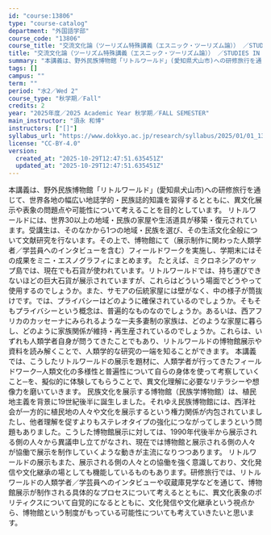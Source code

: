 ```yaml
---
id: "course:13806"
type: "course-catalog"
department: "外国語学部"
course_code: "13806"
course_title: "交流文化論（ツーリズム特殊講義（エスニック・ツーリズム論）） ／STUDIES IN TOURISM AND TRANSNATIONAL"
title: "交流文化論（ツーリズム特殊講義（エスニック・ツーリズム論）） ／STUDIES IN TOURISM AND TRANSNATIONAL"
summary: "本講義は、野外民族博物館「リトルワールド」(愛知県犬山市)への研修旅行を通じて、世界各地の幅広い地誌学的・民族誌的知識を習得するとともに、異文化展示や表象の問題点や可能性について考えることを目的としています。 リトルワールドには、世界30以…"
tags: []
campus: ""
term: ""
period: "水2／Wed 2"
course_type: "秋学期／Fall"
credits: 2
year: "2025年度／2025 Academic Year 秋学期／FALL SEMESTER"
main_instructor: "須永 和博"
instructors: ["[]"]
syllabus_url: "https://www.dokkyo.ac.jp/research/syllabus/2025/01/01_13806_ja_JP.html"
license: "CC-BY-4.0"
version:
  created_at: "2025-10-29T12:47:51.635451Z"
  updated_at: "2025-10-29T12:47:51.635451Z"
---
```

本講義は、野外民族博物館「リトルワールド」(愛知県犬山市)への研修旅行を通じて、世界各地の幅広い地誌学的・民族誌的知識を習得するとともに、異文化展示や表象の問題点や可能性について考えることを目的としています。 リトルワールドには、世界30以上の地域・民族の家屋や生活道具が移築・復元されています。受講生は、そのなかから1つの地域・民族を選び、その生活文化全般について文献研究を行ないます。その上で、博物館にて（展示制作に関わった人類学者／学芸員へのインタビューを含む）フィールドワークを実施し、学期末にはその成果をミニ・エスノグラフィにまとめます。 たとえば、ミクロネシアのヤップ島では、現在でも石貨が使われています。リトルワールドでは、持ち運びできないほどの巨大石貨が展示されていますが、これらはどういう場面でどうやって使用するのでしょうか。また、サモアの伝統家屋には壁がなく、中の様子が筒抜けです。では、プライバシーはどのように確保されているのでしょうか。そもそもプライバシーという概念は、普遍的なものなのでしょうか。あるいは、西アフリカのカッセーナにみられるような一夫多妻制の家族は、どのような家屋に暮らし、どのように家族関係が維持・再生産されているのでしょうか。これらは、いずれも人類学者自身が問うてきたことでもあり、リトルワールドの博物館展示や資料を読み解くことで、人類学的な研究の一端を知ることができます。 本講義では、こうしたリトルワールドの展示を題材に、人類学者が行ってきたフィールドワーク─人類文化の多様性と普遍性について自らの身体を使って考察していくこと─を、擬似的に体験してもらうことで、異文化理解に必要なリテラシーや想像力を磨いていきます。 民族文化を展示する博物館（民族学博物館）は、植民地主義を背景に19世紀後半に誕生しました。それゆえ民族博物館には、西洋社会が一方的に植民地の人々や文化を展示するという権力関係が内包されていましたし、他者理解を促すよりもステレオタイプの強化につながってしまうという問題もありました。こうした博物館展示に対しては、1990年代後半から展示される側の人々から異議申し立てがなされ、現在では博物館と展示される側の人々が協働で展示を制作していくような動きが主流になりつつあります。 リトルワールドの展示もまた、展示される側の人々との協働を強く意識しており、文化発信や文化継承の場としても機能しているものもあります。研修旅行では、リトルワールドの人類学者／学芸員へのインタビューや収蔵庫見学などを通じて、博物館展示が制作される具体的なプロセスについて考えるとともに、異文化表象のポリティクスについて自覚的になるとともに、文化発信や文化継承という視点から、博物館という制度がもっている可能性についても考えていきたいと思います。
